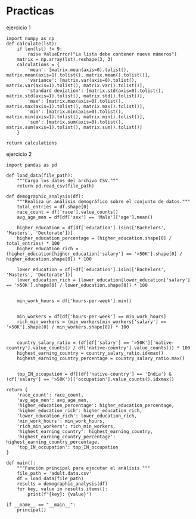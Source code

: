 # Practicas
ejercicio 1

    import numpy as np
    def calculate(lst):
        if len(lst) != 9:
            raise ValueError("La lista debe contener nueve números")
        matrix = np.array(lst).reshape(3, 3)
        calculations = {
            'mean': [matrix.mean(axis=0).tolist(), matrix.mean(axis=1).tolist(), matrix.mean().tolist()],
            'variance': [matrix.var(axis=0).tolist(), matrix.var(axis=1).tolist(), matrix.var().tolist()],
            'standard deviation': [matrix.std(axis=0).tolist(), matrix.std(axis=1).tolist(), matrix.std().tolist()],
            'max': [matrix.max(axis=0).tolist(), matrix.max(axis=1).tolist(), matrix.max().tolist()],
            'min': [matrix.min(axis=0).tolist(), matrix.min(axis=1).tolist(), matrix.min().tolist()],
            'sum': [matrix.sum(axis=0).tolist(), matrix.sum(axis=1).tolist(), matrix.sum().tolist()]
        }

    return calculations
ejercicio 2

    import pandas as pd

    def load_data(file_path):
        """Carga los datos del archivo CSV."""
        return pd.read_csv(file_path)

    def demographic_analysis(df):
        """Realiza un análisis demográfico sobre el conjunto de datos."""
        total_entries = df.shape[0]
        race_count = df['race'].value_counts()
        avg_age_men = df[df['sex'] == 'Male']['age'].mean()
    
        higher_education = df[df['education'].isin(['Bachelors', 'Masters', 'Doctorate'])]
        higher_education_percentage = (higher_education.shape[0] / total_entries) * 100
        higher_education_rich = (higher_education[higher_education['salary'] == '>50K'].shape[0] / higher_education.shape[0]) * 100

        lower_education = df[~df['education'].isin(['Bachelors', 'Masters', 'Doctorate'])]
        lower_education_rich = (lower_education[lower_education['salary'] == '>50K'].shape[0] / lower_education.shape[0]) * 100
    

        min_work_hours = df['hours-per-week'].min()
    

        min_workers = df[df['hours-per-week'] == min_work_hours]
        rich_min_workers = (min_workers[min_workers['salary'] == '>50K'].shape[0] / min_workers.shape[0]) * 100
    

        country_salary_ratio = (df[df['salary'] == '>50K']['native-country'].value_counts() / df['native-country'].value_counts()) * 100
        highest_earning_country = country_salary_ratio.idxmax()
        highest_earning_country_percentage = country_salary_ratio.max()
    

        top_IN_occupation = df[(df['native-country'] == 'India') & (df['salary'] == '>50K')]['occupation'].value_counts().idxmax()
    
    return {
        'race_count': race_count,
        'avg_age_men': avg_age_men,
        'higher_education_percentage': higher_education_percentage,
        'higher_education_rich': higher_education_rich,
        'lower_education_rich': lower_education_rich,
        'min_work_hours': min_work_hours,
        'rich_min_workers': rich_min_workers,
        'highest_earning_country': highest_earning_country,
        'highest_earning_country_percentage': highest_earning_country_percentage,
        'top_IN_occupation': top_IN_occupation
    }

    def main():
        """Función principal para ejecutar el análisis."""
        file_path = 'adult.data.csv'  
        df = load_data(file_path)
        results = demographic_analysis(df)
        for key, value in results.items():
            print(f"{key}: {value}")

    if __name__ == "__main__":
        principal()
